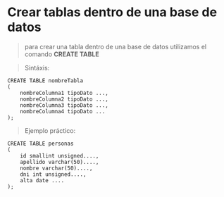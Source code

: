 # Crear tablas dentro de una base de datos

> para crear una tabla dentro de una base de datos 
> utilizamos el comando **CREATE TABLE**

> Sintáxis: 

    CREATE TABLE nombreTabla    
    (   
        nombreColumna1 tipoDato ...,
        nombreColumna2 tipoDato ...,
        nombreColumna3 tipoDato ...,
        nombreColumna4 tipoDato ...
    ); 

> Ejemplo práctico: 

    CREATE TABLE personas   
    (
        id smallint unsigned....,
        apellido varchar(50)....,
        nombre varchar(50)....,
        dni int unsigned....,
        alta date ....
    );
